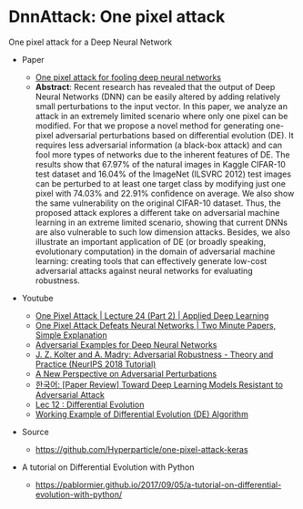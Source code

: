 # DnnAttack: One pixel attack
One pixel attack for a Deep Neural Network

* Paper
   * [One pixel attack for fooling deep neural networks](https://arxiv.org/abs/1710.08864)
   * **Abstract**: Recent research has revealed that the output of Deep Neural Networks (DNN) can be easily altered by adding relatively small perturbations to the input vector. In this paper, we analyze an attack in an extremely limited scenario where only one pixel can be modified. For that we propose a novel method for generating one-pixel adversarial perturbations based on differential evolution (DE). It requires less adversarial information (a black-box attack) and can fool more types of networks due to the inherent features of DE. The results show that 67.97% of the natural images in Kaggle CIFAR-10 test dataset and 16.04% of the ImageNet (ILSVRC 2012) test images can be perturbed to at least one target class by modifying just one pixel with 74.03% and 22.91% confidence on average. We also show the same vulnerability on the original CIFAR-10 dataset. Thus, the proposed attack explores a different take on adversarial machine learning in an extreme limited scenario, showing that current DNNs are also vulnerable to such low dimension attacks. Besides, we also illustrate an important application of DE (or broadly speaking, evolutionary computation) in the domain of adversarial machine learning: creating tools that can effectively generate low-cost adversarial attacks against neural networks for evaluating robustness.


* Youtube
   * [One Pixel Attack | Lecture 24 (Part 2) | Applied Deep Learning](https://www.youtube.com/watch?v=1-wKbWH5wCc)
   * [One Pixel Attack Defeats Neural Networks | Two Minute Papers, Simple Explanation](https://www.youtube.com/watch?v=SA4YEAWVpbk)
   * [Adversarial Examples for Deep Neural Networks](https://www.youtube.com/watch?v=kxyacmVSGlI)
   * [J. Z. Kolter and A. Madry: Adversarial Robustness - Theory and Practice (NeurIPS 2018 Tutorial)](https://www.youtube.com/watch?v=TwP-gKBQyic)
   * [A New Perspective on Adversarial Perturbations](https://www.youtube.com/watch?v=mUt7w4UoYqM)
   * [한국어: [Paper Review] Toward Deep Learning Models Resistant to Adversarial Attack](https://www.youtube.com/watch?v=SePQlKQd5xY)
   * [Lec 12 : Differential Evolution](https://www.youtube.com/watch?v=xwR7WbKtylg)
   * [Working Example of Differential Evolution (DE) Algorithm](https://www.youtube.com/watch?v=xQT5YjxgiZE)

* Source
   * https://github.com/Hyperparticle/one-pixel-attack-keras


* A tutorial on Differential Evolution with Python
   * https://pablormier.github.io/2017/09/05/a-tutorial-on-differential-evolution-with-python/
